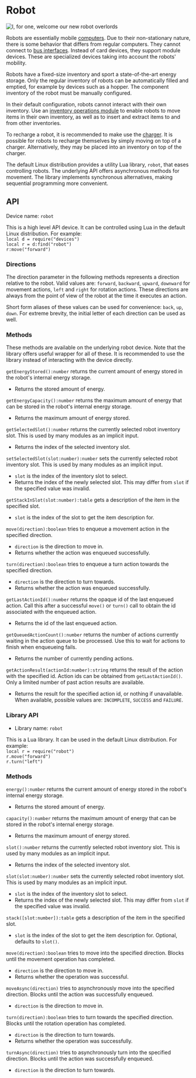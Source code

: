 # Robot
![I, for one, welcome our new robot overlords](item:better_cc:robot)

Robots are essentially mobile [computers](../block/computer.md). Due to their non-stationary nature, there is some behavior that differs from regular computers. They cannot connect to [bus interfaces](../block/bus_interface.md). Instead of card devices, they support module devices. These are specialized devices taking into account the robots' mobility.

Robots have a fixed-size inventory and sport a state-of-the-art energy storage. Only the regular inventory of robots can be automatically filled and emptied, for example by devices such as a hopper. The component inventory of the robot must be manually configured.

In their default configuration, robots cannot interact with their own inventory. Use an [inventory operations module](inventory_operations_module.md) to enable robots to move items in their own inventory, as well as to insert and extract items to and from other inventories.

To recharge a robot, it is recommended to make use the [charger](../block/charger.md). It is possible for robots to recharge themselves by simply moving on top of a charger. Alternatively, they may be placed into an inventory on top of the charger.

The default Linux distribution provides a utility Lua library, `robot`, that eases controlling robots. The underlying API offers asynchronous methods for movement. The library implements synchronous alternatives, making sequential programming more convenient.

## API
Device name: `robot`

This is a high level API device. It can be controlled using Lua in the default Linux distribution. For example:  
`local d = require("devices")`  
`local r = d:find("robot")`  
`r:move("forward")`

### Directions
The direction parameter in the following methods represents a direction relative to the robot. Valid values are: `forward`, `backward`, `upward`, `downward` for movement actions, `left` and `right` for rotation actions. These directions are always from the point of view of the robot at the time it executes an action.

Short form aliases of these values can be used for convenience: `back`, `up`, `down`. For extreme brevity, the initial letter of each direction can be used as well.

### Methods
These methods are available on the underlying robot device. Note that the library offers useful wrapper for all of these. It is recommended to use the library instead of interacting with the device directly.

`getEnergyStored():number` returns the current amount of energy stored in the robot's internal energy storage.
- Returns the stored amount of energy.

`getEnergyCapacity():number` returns the maximum amount of energy that can be stored in the robot's internal energy storage.
- Returns the maximum amount of energy stored.

`getSelectedSlot():number` returns the currently selected robot inventory slot. This is used by many modules as an implicit input.
- Returns the index of the selected inventory slot.

`setSelectedSlot(slot:number):number` sets the currently selected robot inventory slot. This is used by many modules as an implicit input.
- `slot` is the index of the inventory slot to select.
- Returns the index of the newly selected slot. This may differ from `slot` if the specified value was invalid.

`getStackInSlot(slot:number):table` gets a description of the item in the specified slot.
- `slot` is the index of the slot to get the item description for.

`move(direction):boolean` tries to enqueue a movement action in the specified direction.
- `direction` is the direction to move in.
- Returns whether the action was enqueued successfully.

`turn(direction):boolean` tries to enqueue a turn action towards the specified direction.
- `direction` is the direction to turn towards.
- Returns whether the action was enqueued successfully.

`getLastActionId():number` returns the opaque id of the last enqueued action. Call this after a successful `move()` or `turn()` call to obtain the id associated with the enqueued action.
- Returns the id of the last enqueued action.

`getQueuedActionCount():number` returns the number of actions currently waiting in the action queue to be processed. Use this to wait for actions to finish when enqueueing fails.
- Returns the number of currently pending actions.

`getActionResult(actionId:number):string` returns the result of the action with the specified id. Action ids can be obtained from `getLastActionId()`. Only a limited number of past action results are available.
- Returns the result for the specified action id, or nothing if unavailable. When available, possible values are: `INCOMPLETE`, `SUCCESS` and `FAILURE`.

### Library API
- Library name: `robot`

This is a Lua library. It can be used in the default Linux distribution. For example:  
`local r = require("robot")`  
`r.move("forward")`  
`r.turn("left")`

### Methods
`energy():number` returns the current amount of energy stored in the robot's internal energy storage.
- Returns the stored amount of energy.

`capacity():number` returns the maximum amount of energy that can be stored in the robot's internal energy storage.
- Returns the maximum amount of energy stored.

`slot():number` returns the currently selected robot inventory slot. This is used by many modules as an implicit input.
- Returns the index of the selected inventory slot.

`slot(slot:number):number` sets the currently selected robot inventory slot. This is used by many modules as an implicit input.
- `slot` is the index of the inventory slot to select.
- Returns the index of the newly selected slot. This may differ from `slot` if the specified value was invalid.

`stack([slot:number]):table` gets a description of the item in the specified slot.
- `slot` is the index of the slot to get the item description for. Optional, defaults to `slot()`.

`move(direction):boolean` tries to move into the specified direction. Blocks until the movement operation has completed.
- `direction` is the direction to move in.
- Returns whether the operation was successful.

`moveAsync(direction)` tries to asynchronously move into the specified direction. Blocks until the action was successfully enqueued.
- `direction` is the direction to move in.

`turn(direction):boolean` tries to turn towards the specified direction. Blocks until the rotation operation has completed.
- `direction` is the direction to turn towards.
- Returns whether the operation was successfully.

`turnAsync(direction)` tries to asynchronously turn into the specified direction. Blocks until the action was successfully enqueued.
- `direction` is the direction to turn towards.
